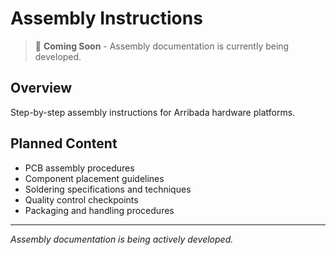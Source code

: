 # Assembly Instructions

> 🚧 **Coming Soon** - Assembly documentation is currently being developed.

## Overview
Step-by-step assembly instructions for Arribada hardware platforms.

## Planned Content
- PCB assembly procedures
- Component placement guidelines
- Soldering specifications and techniques
- Quality control checkpoints
- Packaging and handling procedures

---
*Assembly documentation is being actively developed.*